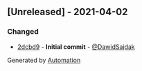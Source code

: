 ## [Unreleased] - 2021-04-02

### Changed
- [2dcbd9](https://github.com/flow-php/etl-transformer-filter/commit/2dcbd969dd06c3afb3f8bf9d77b9fa3e576ad96c) - **Initial commit** - [@DawidSajdak](https://github.com/DawidSajdak)

Generated by [Automation](https://github.com/aeon-php/automation)